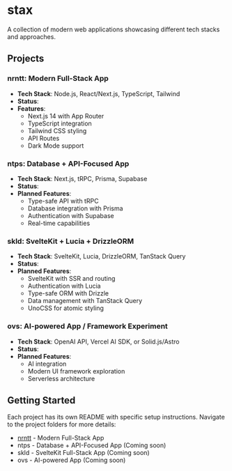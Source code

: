 # stax

A collection of modern web applications showcasing different tech stacks and approaches.

## Projects

### nrntt: Modern Full-Stack App
- **Tech Stack**: Node.js, React/Next.js, TypeScript, Tailwind
- **Status**: 
- **Features**:
  - Next.js 14 with App Router
  - TypeScript integration
  - Tailwind CSS styling
  - API Routes
  - Dark Mode support

### ntps: Database + API-Focused App
- **Tech Stack**: Next.js, tRPC, Prisma, Supabase
- **Status**: 
- **Planned Features**:
  - Type-safe API with tRPC
  - Database integration with Prisma
  - Authentication with Supabase
  - Real-time capabilities

### skld: SvelteKit + Lucia + DrizzleORM
- **Tech Stack**: SvelteKit, Lucia, DrizzleORM, TanStack Query
- **Status**: 
- **Planned Features**:
  - SvelteKit with SSR and routing
  - Authentication with Lucia
  - Type-safe ORM with Drizzle
  - Data management with TanStack Query
  - UnoCSS for atomic styling

### ovs: AI-powered App / Framework Experiment
- **Tech Stack**: OpenAI API, Vercel AI SDK, or Solid.js/Astro
- **Status**: 
- **Planned Features**:
  - AI integration
  - Modern UI framework exploration
  - Serverless architecture

## Getting Started

Each project has its own README with specific setup instructions. Navigate to the project folders for more details:

- [nrntt](./nrntt/README.md) - Modern Full-Stack App
- ntps - Database + API-Focused App (Coming soon)
- skld - SvelteKit Full-Stack App (Coming soon)
- ovs - AI-powered App (Coming soon)